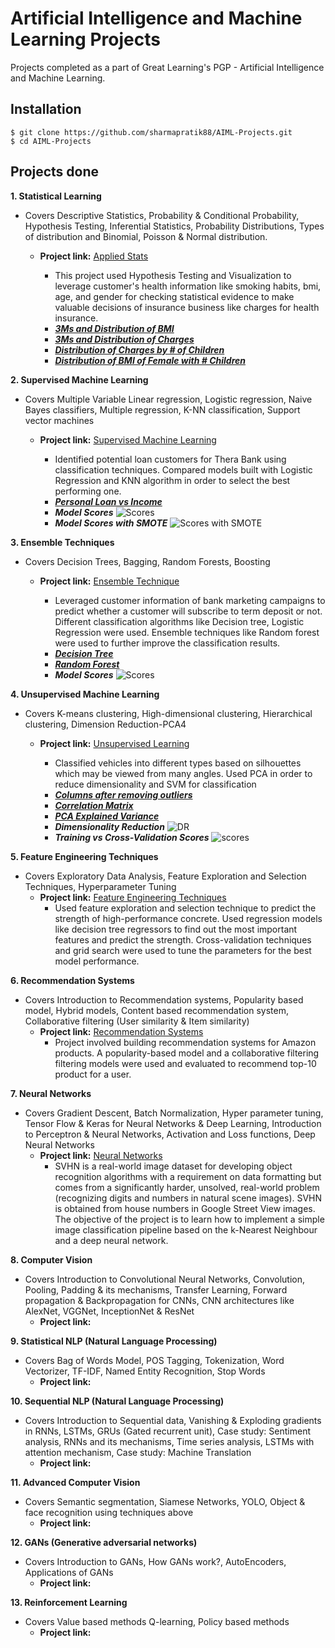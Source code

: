 # Artificial Intelligence and Machine Learning Projects
Projects completed as a part of Great Learning's PGP - Artificial Intelligence and Machine Learning.

## Installation
```
$ git clone https://github.com/sharmapratik88/AIML-Projects.git
$ cd AIML-Projects
```

## Projects done
**1. Statistical Learning**
   - Covers Descriptive Statistics, Probability & Conditional Probability, Hypothesis Testing, Inferential Statistics, Probability Distributions, Types of distribution and Binomial, Poisson & Normal distribution.
      - **Project link:** [Applied Stats](https://nbviewer.jupyter.org/github/sharmapratik88/AIML-Projects/blob/master/01_Applied%20Stats/01_Medical%20Cost%20Dataset.ipynb)
         - This project used Hypothesis Testing and Visualization to leverage customer's health information like smoking habits, bmi, age, and gender for checking statistical evidence to make valuable decisions of insurance business like charges for health insurance.
         
         * ***[3Ms and Distribution of BMI](https://github.com/sharmapratik88/AIML-Projects/blob/master/01_Applied%20Stats/images/bmi_distribution.png)***
         * ***[3Ms and Distribution of Charges](https://github.com/sharmapratik88/AIML-Projects/blob/master/01_Applied%20Stats/images/charges_distribution.png)***
         * ***[Distribution of Charges by # of Children](https://github.com/sharmapratik88/AIML-Projects/blob/master/01_Applied%20Stats/images/charges_%23_child_dist.png)***
         * ***[Distribution of BMI of Female with # Children](https://github.com/sharmapratik88/AIML-Projects/blob/master/01_Applied%20Stats/images/female_child_dist.png)***
    
**2. Supervised Machine Learning**
   - Covers Multiple Variable Linear regression, Logistic regression, Naive Bayes classifiers, Multiple regression, K-NN classification, Support vector machines
      - **Project link:** [Supervised Machine Learning](https://nbviewer.jupyter.org/github/sharmapratik88/AIML-Projects/blob/master/02_Supervised%20Machine%20Learning/02_Supervised%20Machine%20Learning.ipynb)
        - Identified potential loan customers for Thera Bank using classification techniques. Compared models built with Logistic Regression and KNN algorithm in order to select the best performing one.
        
        * ***[Personal Loan vs Income](https://github.com/sharmapratik88/AIML-Projects/blob/master/02_Supervised%20Machine%20Learning/images/personal_loan.png)***
        * ***Model Scores***
        ![Scores](https://github.com/sharmapratik88/AIML-Projects/blob/master/02_Supervised%20Machine%20Learning/images/scores.PNG)
        * ***Model Scores with SMOTE***
        ![Scores with SMOTE](https://github.com/sharmapratik88/AIML-Projects/blob/master/02_Supervised%20Machine%20Learning/images/scores_smote.PNG)

**3. Ensemble Techniques**
   - Covers Decision Trees, Bagging, Random Forests, Boosting
      - **Project link:** [Ensemble Technique](https://nbviewer.jupyter.org/github/sharmapratik88/AIML-Projects/blob/master/03_Ensemble%20Techniques/03_Ensemble%20Techniques.ipynb)
         - Leveraged customer information of bank marketing campaigns to predict whether a customer will subscribe to term deposit or not. Different classification algorithms like Decision tree, Logistic Regression were used. Ensemble techniques like Random forest were used to further improve the classification results.
        
        * ***[Decision Tree](https://github.com/sharmapratik88/AIML-Projects/blob/master/03_Ensemble%20Techniques/images/dtree.png)***
        * ***[Random Forest](https://github.com/sharmapratik88/AIML-Projects/blob/master/03_Ensemble%20Techniques/images/rforest.png)***
        * ***Model Scores***
        ![Scores](https://github.com/sharmapratik88/AIML-Projects/blob/master/03_Ensemble%20Techniques/images/scores.PNG)

**4. Unsupervised Machine Learning**
   - Covers K-means clustering, High-dimensional clustering, Hierarchical clustering, Dimension Reduction-PCA4
      - **Project link:** [Unsupervised Learning](https://nbviewer.jupyter.org/github/sharmapratik88/AIML-Projects/blob/master/04_Unsupervised%20Learning/04_Unsupervised%20Learning.ipynb)
         - Classified vehicles into different types based on silhouettes which may be viewed from many angles. Used PCA in order to reduce dimensionality and SVM for classification

        * ***[Columns after removing outliers](https://github.com/sharmapratik88/AIML-Projects/blob/master/04_Unsupervised%20Learning/images/without_outliers.png)***
        * ***[Correlation Matrix](https://github.com/sharmapratik88/AIML-Projects/blob/master/04_Unsupervised%20Learning/images/corr_matrix.png)***
        * ***[PCA Explained Variance](https://github.com/sharmapratik88/AIML-Projects/blob/master/04_Unsupervised%20Learning/images/explained_var.png)***
        * ***Dimensionality Reduction***
        ![DR](https://github.com/sharmapratik88/AIML-Projects/blob/master/04_Unsupervised%20Learning/images/dimensionality_red.png)
        * ***Training vs Cross-Validation Scores***
        ![scores](https://github.com/sharmapratik88/AIML-Projects/blob/master/04_Unsupervised%20Learning/images/scores.png)

**5. Feature Engineering Techniques**
   - Covers Exploratory Data Analysis, Feature Exploration and Selection Techniques, Hyperparameter Tuning
      - **Project link:** [Feature Engineering Techniques](https://nbviewer.jupyter.org/github/sharmapratik88/AIML-Projects/blob/master/05_Feature%20Engineering%20Techniques/05_Feature_Engineering_Techniques.ipynb)
        - Used feature exploration and selection technique to predict the strength of high-performance concrete. Used regression models like decision tree regressors to find out the most important features and predict the strength. Cross-validation techniques and grid search were used to tune the parameters for the best model performance.
    
**6. Recommendation Systems**
   - Covers Introduction to Recommendation systems, Popularity based model, Hybrid models, Content based recommendation system, Collaborative filtering (User similarity & Item similarity)
      - **Project link:** [Recommendation Systems](https://nbviewer.jupyter.org/github/sharmapratik88/AIML-Projects/blob/master/06_Recommendation%20Systems/06_Recommendation_System_Pratik.ipynb)
        - Project involved building recommendation systems for Amazon products. A popularity-based model and a collaborative filtering filtering models were used and evaluated to recommend top-10 product for a user.
    
**7. Neural Networks**
   - Covers Gradient Descent, Batch Normalization, Hyper parameter tuning, Tensor Flow & Keras for Neural Networks & Deep Learning, Introduction to Perceptron & Neural Networks, Activation and Loss functions, Deep Neural Networks
      - **Project link:** [Neural Networks](https://nbviewer.jupyter.org/github/sharmapratik88/AIML-Projects/blob/master/07_Neural%20Networks/07_Neural_Network.ipynb)
        - SVHN is a real-world image dataset for developing object recognition algorithms with a requirement on data formatting but comes from a significantly harder, unsolved, real-world problem (recognizing digits and numbers in natural scene images). SVHN is obtained from house numbers in Google Street View images. The objective of the project is to learn how to implement a simple image classification pipeline based on the k-Nearest Neighbour and a deep neural network.

**8. Computer Vision**
   - Covers Introduction to Convolutional Neural Networks, Convolution, Pooling, Padding & its mechanisms, Transfer Learning, Forward propagation & Backpropagation for CNNs, CNN architectures like AlexNet, VGGNet, InceptionNet & ResNet
      - **Project link:**
   
**9. Statistical NLP (Natural Language Processing)**
   - Covers Bag of Words Model, POS Tagging, Tokenization, Word Vectorizer, TF-IDF, Named Entity Recognition, Stop Words
      - **Project link:**
    
**10. Sequential NLP (Natural Language Processing)**
   - Covers Introduction to Sequential data, Vanishing & Exploding gradients in RNNs, LSTMs, GRUs (Gated recurrent unit), Case study: Sentiment analysis, RNNs and its mechanisms, Time series analysis, LSTMs with attention mechanism, Case study: Machine Translation
      - **Project link:**
    
**11. Advanced Computer Vision**
   - Covers Semantic segmentation, Siamese Networks, YOLO, Object & face recognition using techniques above
      - **Project link:**
    
**12. GANs (Generative adversarial networks)**
   - Covers Introduction to GANs, How GANs work?, AutoEncoders, Applications of GANs
      - **Project link:**
    
**13. Reinforcement Learning**
   - Covers Value based methods Q-learning, Policy based methods
      - **Project link:**
